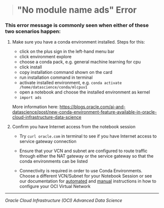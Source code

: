 > # "No module name ads" Error

### This error message is commonly seen when either of these two scenarios happen: 

1. Make sure you have a conda environment installed.
Steps for this:

    - click on the plus sign in the left-hand menu bar
    - click environment explore
    - choose a conda pack, e.g. general machine learning for cpu
    - click install
    - copy installation command shown on the card
    - run installation command in terminal
    - activate installed environment, e.g. `conda activate /home/datascience/conda/mlcpuv1`
    - open a notebook and choose the installed environment as kernel
    - `import ads`

    More information here: https://blogs.oracle.com/ai-and-datascience/post/new-conda-environment-feature-available-in-oracle-cloud-infrastructure-data-science

2. Confirm you have Internet access from the notebook session
  
    - Try `curl oracle.com` in terminal to see if you have Internet access to service gateway connection

    - Ensure that your VCN and subnet are configured to route traffic through either the NAT gateway or the service gateway so that the conda environments can be listed

    - Connectivity is required in order to use Conda Environments. Choose a different VCN/Subnet for your Notebook Session or see our documentation for [automated](https://docs.oracle.com/en-us/iaas/data-science/using/orm-configure-tenancy.htm) and [manual](https://docs.oracle.com/en-us/iaas/data-science/using/configure-tenancy.htm#create-vcn) instructions in how to configure your OCI Virtual Network

___

*Oracle Cloud Infrastructure (OCI) Advanced Data Science* 

